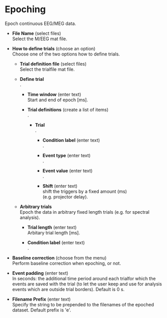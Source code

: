 # Epoching  
Epoch continuous EEG/MEG data.   

* **File Name** (select files)  
Select the M/EEG mat file.   

* **How to define trials** (choose an option)  
Choose one of the two options how to define trials.   

    * **Trial definition file** (select files)  
    Select the trialfile mat file.   

    * **Define trial**   
    .   

        * **Time window** (enter text)  
        Start and end of epoch [ms].   

        * **Trial definitions** (create a list of items)  
        .   

            * **Trial**   
            .   

                * **Condition label** (enter text)  
                .   

                * **Event type** (enter text)  
                .   

                * **Event value** (enter text)  
                .   

                * **Shift** (enter text)  
                shift the triggers by a fixed amount (ms)   
                (e.g. projector delay).   

    * **Arbitrary trials**   
    Epoch the data in arbitrary fixed length trials (e.g. for spectral analysis).   

        * **Trial length** (enter text)  
        Arbitary trial length [ms].   

        * **Condition label** (enter text)  
        .   

* **Baseline correction** (choose from the menu)  
Perform baseline correction when epoching, or not.   

* **Event padding** (enter text)  
In seconds: the additional time period around each trialfor which the events are saved with the trial (to let the user keep and use for analysis events which are outside trial borders). Default is 0 s.   

* **Filename Prefix** (enter text)  
Specify the string to be prepended to the filenames of the epoched dataset. Default prefix is 'e'.   
